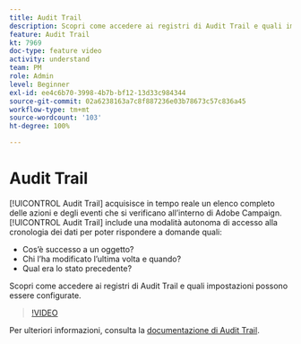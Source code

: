 ```yaml
---
title: Audit Trail
description: Scopri come accedere ai registri di Audit Trail e quali impostazioni possono essere configurate.
feature: Audit Trail
kt: 7969
doc-type: feature video
activity: understand
team: PM
role: Admin
level: Beginner
exl-id: ee4c6b70-3998-4b7b-bf12-13d33c984344
source-git-commit: 02a6238163a7c8f887236e03b78673c57c836a45
workflow-type: tm+mt
source-wordcount: '103'
ht-degree: 100%

---
```


# Audit Trail

[!UICONTROL Audit Trail] acquisisce in tempo reale un elenco completo delle azioni e degli eventi che si verificano all’interno di Adobe Campaign.[!UICONTROL Audit Trail] include una modalità autonoma di accesso alla cronologia dei dati per poter rispondere a domande quali:

* Cos’è successo a un oggetto?
* Chi l’ha modificato l’ultima volta e quando?
* Qual era lo stato precedente?

Scopri come accedere ai registri di Audit Trail e quali impostazioni possono essere configurate.

>[!VIDEO](https://video.tv.adobe.com/v/27425?quality=12)

Per ulteriori informazioni, consulta la [documentazione di Audit Trail](https://experienceleague.adobe.com/docs/campaign-classic/using/monitoring-campaign-classic/production-procedures/audit-trail.html?lang=it).
